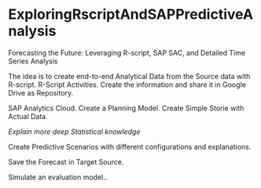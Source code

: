 # ExploringRscriptAndSAPPredictiveAnalysis
Forecasting the Future: Leveraging R-script, SAP SAC, and Detailed Time Series Analysis




The idea is to create end-to-end Analytical Data from the Source data with R-script.
R-Script Activities.
Create the information and share it in Google Drive as Repository.

SAP Analytics Cloud.
Create a Planning Model.
Create Simple Storie with Actual Data.

<i>Explain more deep Statistical knowledge </i>

Create Predictive Scenarios with different configurations and explanations.


Save the Forecast in Target Source.

Simulate an evaluation model..


